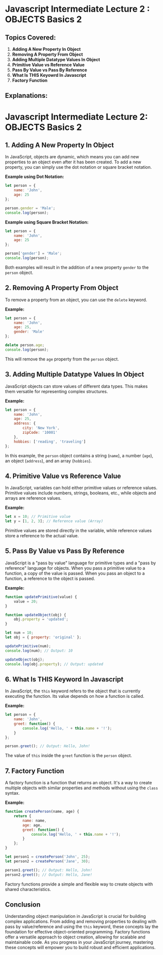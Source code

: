 # Javascript Intermediate Lecture 2 : OBJECTS Basics 2

## Topics Covered:

1. **Adding A New Property In Object**
2. **Removing A Property From Object**
3. **Adding Multiple Datatype Values In Object**
4. **Primitive Value vs Reference Value**
5. **Pass By Value vs Pass By Reference**
6. **What Is THIS Keyowrd In Javascript**
7. **Factory Function**

## Explanations:

# Javascript Intermediate Lecture 2: OBJECTS Basics 2

## 1. Adding A New Property In Object

In JavaScript, objects are dynamic, which means you can add new properties to an object even after it has been created. To add a new property, you can simply use the dot notation or square bracket notation.

**Example using Dot Notation:**
```javascript
let person = {
    name: 'John',
    age: 25
};

person.gender = 'Male';
console.log(person);
```

**Example using Square Bracket Notation:**
```javascript
let person = {
    name: 'John',
    age: 25
};

person['gender'] = 'Male';
console.log(person);
```

Both examples will result in the addition of a new property `gender` to the `person` object.

## 2. Removing A Property From Object

To remove a property from an object, you can use the `delete` keyword.

**Example:**
```javascript
let person = {
    name: 'John',
    age: 25,
    gender: 'Male'
};

delete person.age;
console.log(person);
```

This will remove the `age` property from the `person` object.

## 3. Adding Multiple Datatype Values In Object

JavaScript objects can store values of different data types. This makes them versatile for representing complex structures.

**Example:**
```javascript
let person = {
    name: 'John',
    age: 25,
    address: {
        city: 'New York',
        zipCode: '10001'
    },
    hobbies: ['reading', 'traveling']
};
```

In this example, the `person` object contains a string (`name`), a number (`age`), an object (`address`), and an array (`hobbies`).

## 4. Primitive Value vs Reference Value

In JavaScript, variables can hold either primitive values or reference values. Primitive values include numbers, strings, booleans, etc., while objects and arrays are reference values. 

**Example:**
```javascript
let x = 10; // Primitive value
let y = [1, 2, 3]; // Reference value (Array)
```

Primitive values are stored directly in the variable, while reference values store a reference to the actual value.

## 5. Pass By Value vs Pass By Reference

JavaScript is a "pass by value" language for primitive types and a "pass by reference" language for objects. When you pass a primitive value to a function, a copy of the value is passed. When you pass an object to a function, a reference to the object is passed.

**Example:**
```javascript
function updatePrimitive(value) {
    value = 20;
}

function updateObject(obj) {
    obj.property = 'updated';
}

let num = 10;
let obj = { property: 'original' };

updatePrimitive(num);
console.log(num); // Output: 10

updateObject(obj);
console.log(obj.property); // Output: updated
```

## 6. What Is THIS Keyword In Javascript

In JavaScript, the `this` keyword refers to the object that is currently executing the function. Its value depends on how a function is called.

**Example:**
```javascript
let person = {
    name: 'John',
    greet: function() {
        console.log('Hello, ' + this.name + '!');
    }
};

person.greet(); // Output: Hello, John!
```

The value of `this` inside the `greet` function is the `person` object.

## 7. Factory Function

A factory function is a function that returns an object. It's a way to create multiple objects with similar properties and methods without using the `class` syntax.

**Example:**
```javascript
function createPerson(name, age) {
    return {
        name: name,
        age: age,
        greet: function() {
            console.log('Hello, ' + this.name + '!');
        }
    };
}

let person1 = createPerson('John', 25);
let person2 = createPerson('Jane', 30);

person1.greet(); // Output: Hello, John!
person2.greet(); // Output: Hello, Jane!
```

Factory functions provide a simple and flexible way to create objects with shared characteristics.

## Conclusion

Understanding object manipulation in JavaScript is crucial for building complex applications. From adding and removing properties to dealing with pass by value/reference and using the `this` keyword, these concepts lay the foundation for effective object-oriented programming. Factory functions offer a versatile approach to object creation, allowing for scalable and maintainable code. As you progress in your JavaScript journey, mastering these concepts will empower you to build robust and efficient applications.
